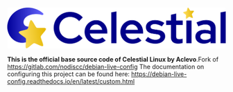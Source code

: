 ![logo](https://github.com/Aclevo/Celestial/blob/main/assets/png/Celestial-side.png)

**This is the official base source code of Celestial Linux by Aclevo**.Fork of https://gitlab.com/nodiscc/debian-live-config
The documentation on configuring this project can be found here: https://debian-live-config.readthedocs.io/en/latest/custom.html
